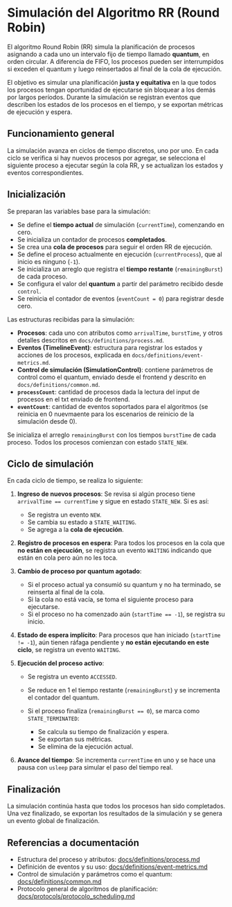 # Simulación del Algoritmo RR (Round Robin)

El algoritmo Round Robin (RR) simula la planificación de procesos asignando a cada uno un intervalo fijo de tiempo llamado **quantum**, en orden circular. A diferencia de FIFO, los procesos pueden ser interrumpidos si exceden el quantum y luego reinsertados al final de la cola de ejecución.

El objetivo es simular una planificación **justa y equitativa** en la que todos los procesos tengan oportunidad de ejecutarse sin bloquear a los demás por largos períodos. Durante la simulación se registran eventos que describen los estados de los procesos en el tiempo, y se exportan métricas de ejecución y espera.

## Funcionamiento general

La simulación avanza en ciclos de tiempo discretos, uno por uno. En cada ciclo se verifica si hay nuevos procesos por agregar, se selecciona el siguiente proceso a ejecutar según la cola RR, y se actualizan los estados y eventos correspondientes.

## Inicialización

Se preparan las variables base para la simulación:

* Se define el **tiempo actual** de simulación (`currentTime`), comenzando en cero.
* Se inicializa un contador de procesos **completados**.
* Se crea una **cola de procesos** para seguir el orden RR de ejecución.
* Se define el proceso actualmente en ejecución (`currentProcess`), que al inicio es ninguno (`-1`).
* Se inicializa un arreglo que registra el **tiempo restante** (`remainingBurst`) de cada proceso.
* Se configura el valor del **quantum** a partir del parámetro recibido desde `control`.
* Se reinicia el contador de eventos (`eventCount = 0`) para registrar desde cero.

Las estructuras recibidas para la simulación:

* **Procesos**: cada uno con atributos como `arrivalTime`, `burstTime`, y otros detalles descritos en `docs/definitions/process.md`.
* **Eventos (TimelineEvent)**: estructura para registrar los estados y acciones de los procesos, explicada en `docs/definitions/event-metrics.md`.
* **Control de simulación (SimulationControl)**: contiene parámetros de control como el quantum, enviado desde el frontend y descrito en `docs/definitions/common.md`.
* **`processCount`**: cantidad de procesos dada la lectura del input de procesos en el txt enviado de frontend.
* **`eventCount`**: cantidad de eventos soportados para el algoritmos (se reinicia en 0 nuevmaente para los escenarios de reinicio de la simulación desde 0).

Se inicializa el arreglo `remainingBurst` con los tiempos `burstTime` de cada proceso. Todos los procesos comienzan con estado `STATE_NEW`.

## Ciclo de simulación

En cada ciclo de tiempo, se realiza lo siguiente:

1. **Ingreso de nuevos procesos**: Se revisa si algún proceso tiene `arrivalTime == currentTime` y sigue en estado `STATE_NEW`. Si es así:

   * Se registra un evento `NEW`.
   * Se cambia su estado a `STATE_WAITING`.
   * Se agrega a la **cola de ejecución**.

2. **Registro de procesos en espera**: Para todos los procesos en la cola que **no están en ejecución**, se registra un evento `WAITING` indicando que están en cola pero aún no les toca.

3. **Cambio de proceso por quantum agotado**:

   * Si el proceso actual ya consumió su quantum y no ha terminado, se reinserta al final de la cola.
   * Si la cola no está vacía, se toma el siguiente proceso para ejecutarse.
   * Si el proceso no ha comenzado aún (`startTime == -1`), se registra su inicio.

4. **Estado de espera implícito**: Para procesos que han iniciado (`startTime != -1`), aún tienen ráfaga pendiente y **no están ejecutando en este ciclo**, se registra un evento `WAITING`.

5. **Ejecución del proceso activo**:

   * Se registra un evento `ACCESSED`.
   * Se reduce en 1 el tiempo restante (`remainingBurst`) y se incrementa el contador del quantum.
   * Si el proceso finaliza (`remainingBurst == 0`), se marca como `STATE_TERMINATED`:

     * Se calcula su tiempo de finalización y espera.
     * Se exportan sus métricas.
     * Se elimina de la ejecución actual.

6. **Avance del tiempo**: Se incrementa `currentTime` en uno y se hace una pausa con `usleep` para simular el paso del tiempo real.

## Finalización

La simulación continúa hasta que todos los procesos han sido completados. Una vez finalizado, se exportan los resultados de la simulación y se genera un evento global de finalización.

## Referencias a documentación

* Estructura del proceso y atributos: [docs/definitions/process.md](../definitions/process.md)
* Definición de eventos y su uso: [docs/definitions/event-metrics.md](../definitions/event_metrics.md)
* Control de simulación y parámetros como el quantum: [docs/definitions/common.md](../definitions/common.md)
* Protocolo general de algoritmos de planificación: [docs/protocols/protocolo\_scheduling.md](../protocols/protocolo_scheduling.md)
